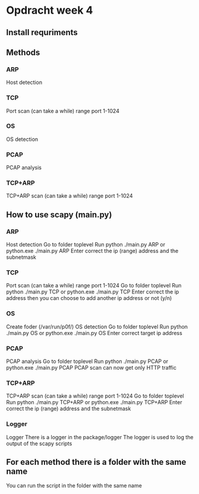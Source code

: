 # Opdracht week 4
## Install requriments
## Methods
### ARP
Host detection
### TCP
Port scan (can take a while) range port 1-1024
### OS
OS detection
### PCAP
PCAP analysis
### TCP+ARP
TCP+ARP scan (can take a while) range port 1-1024

## How to use scapy (main.py)
### ARP
Host detection
Go to folder toplevel
Run python ./main.py ARP or python.exe ./main.py ARP
Enter  correct the ip (range) address and the subnetmask
### TCP
Port scan (can take a while) range port 1-1024
Go to folder toplevel
Run python ./main.py TCP or python.exe ./main.py TCP
Enter  correct the ip address then you can choose to add another ip address or not (y/n)

### OS
Create foder (/var/run/p0f/)
OS detection
Go to folder toplevel
Run python ./main.py OS or python.exe ./main.py OS
Enter  correct target ip address

### PCAP
PCAP analysis
Go to folder toplevel
Run python ./main.py PCAP or python.exe ./main.py PCAP
PCAP scan can now get only HTTP traffic

### TCP+ARP
TCP+ARP scan (can take a while) range port 1-1024
Go to folder toplevel
Run python ./main.py TCP+ARP or python.exe ./main.py TCP+ARP
Enter  correct the ip (range) address and the subnetmask

### Logger
Logger
There is a logger in the package/logger
The logger is used to log the output of the scapy scripts

## For each method there is a folder with the same name
You can run the script in the folder with the same name
